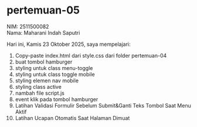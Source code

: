 # pertemuan-05

NIM: 2511500082<br>
Nama: Maharani Indah Saputri<br>

Hari ini, Kamis 23 Oktober 2025, saya mempelajari:
<ol>
 <li>Copy-paste index.html dari style.css dari folder pertemuan-04</li>
 <li>buat tombol hamburger</li>
 <li>styling untuk class menu-toggle</li>
 <li>styling untuk class toggle mobile</li>
 <li>styling elemen nav mobile</li>
 <li>styling class active</li>
 <li>nambah file script.js</li>
 <li>event klik pada tombol hamburger</li>
 <li>Latihan Validasi Formulir Sebelum Submit&Ganti Teks Tombol Saat Menu Aktif</li>
 <li>Latihan Ucapan Otomatis Saat Halaman Dimuat</li>
</ol>
